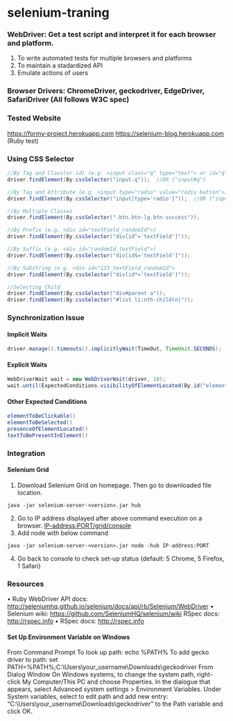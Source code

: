 # selenium-traning

### WebDriver: Get a test script and interpret it for each browser and platform. 
1. To write automated tests for multiple browsers and platforms
2. To maintain a stadardized API
3. Emulate actions of users

### Browser Drivers: ChromeDriver, geckodriver, EdgeDriver, SafariDriver (All follows W3C spec)

### Tested Website
https://formy-project.herokuapp.com
https://selenium-blog.herokuapp.com (Ruby test)

### Using CSS Selector
```java
//By Tag and Class(or id) (e.g. <input class="q" type="text"> or id="q") 
driver.findElement(By.cssSelector("input.q"));  //OR ("input#q")

//By Tag and Attribute (e.g. <input type="radio" value="radio button">) 
driver.findElement(By.cssSelector("input[type='radio']"));  //OR ("input[value='radio button']")

//By Multiple Classes 
driver.findElement(By.cssSelector(".btn.btn-lg.btn-success"));

//By Prefix (e.g. <div id="textField_randomId">)
driver.findElement(By.cssSelector("div[id^='textField']"));

//By Suffix (e.g. <div id="randomId_textField">)
driver.findElement(By.cssSelector("div[id$='textField']"));

//By Substring (e.g. <div id="123_textField_randomId">
driver.findElement(By.cssSelector("div[id*='textField']"));

//Selecting Child 
driver.findElement(By.cssSelector("div#parent a"));
driver.findElement(By.cssSelector("#list li:nth-child(n)"));
```

### Synchronization Issue
#### Implicit Waits
```java
driver.manage().timeouts().implicitlyWait(TimeOut, TimeUnit.SECONDS);
```
#### Explicit Waits
```java
WebDriverWait wait = new WebDriverWait(driver, 10);
wait.until(ExpectedConditions.visibilityOfElementLocated(By.id("element"));
```
#### Other Expected Conditions
```java
elementToBeClickable()
elementToBeSelected()
presenceOfElementLocated()
textToBePresentInElement()
```
### Integration
#### Selenium Grid
1. Download Selenium Grid on homepage. Then go to downloaded file location. 
```
java -jar selenium-server-<version>.jar hub
```
2. Go to IP address displayed after above command execution on a browser. <IP-address:PORT/grid/console>
3. Add node with below command
```
java -jar selenium-server-<version>.jar node -hub IP-address:PORT
```
4. Go back to console to check set-up status (default: 5 Chrome, 5 Firefox, 1 Safari)

### Resources
• Ruby WebDriver API docs: http://seleniumhq.github.io/selenium/docs/api/rb/Selenium/WebDriver
• Selenium wiki: https://github.com/SeleniumHQ/selenium/wiki
RSpec docs: http://rspec.info
• RSpec docs: http://rspec.info

#### Set Up Environment Variable on Windows
From Command Prompt
To look up path:
echo %PATH%
To add gecko driver to path:
set PATH=%PATH%;C:\Users\your_username\Downloads\geckodriver
From Dialog Window 
On Windows systems, to change the system path, right-click My Computer/This PC
and choose Properties. 
In the dialogue that appears, select Advanced system settings > Environment Variables.
Under System variables, select to edit path and add new entry: 
“C:\Users\your_username\Downloads\geckodriver” to the Path variable and click OK.
